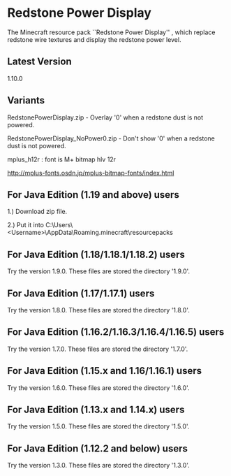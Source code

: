 # Redstone Power Display
The Minecraft resource pack ``Redstone Power Display'' , which replace redstone wire textures and display the redstone power level.

## Latest Version
1.10.0

## Variants
RedstonePowerDisplay.zip - Overlay '0' when a redstone dust is not powered.

RedstonePowerDisplay_NoPower0.zip - Don't show '0' when a redstone dust is not powered.

mplus_h12r : font is M+ bitmap hlv 12r

http://mplus-fonts.osdn.jp/mplus-bitmap-fonts/index.html

## For Java Edition (1.19 and above) users
1.) Download zip file.

2.) Put it into C:\Users\\\<Username\>\AppData\Roaming\.minecraft\resourcepacks

## For Java Edition (1.18/1.18.1/1.18.2) users
Try the version 1.9.0. These files are stored the directory '1.9.0'.

## For Java Edition (1.17/1.17.1) users
Try the version 1.8.0. These files are stored the directory '1.8.0'.

## For Java Edition (1.16.2/1.16.3/1.16.4/1.16.5) users
Try the version 1.7.0. These files are stored the directory '1.7.0'.

## For Java Edition (1.15.x and 1.16/1.16.1) users
Try the version 1.6.0. These files are stored the directory '1.6.0'.

## For Java Edition (1.13.x and 1.14.x) users
Try the version 1.5.0. These files are stored the directory '1.5.0'.

## For Java Edition (1.12.2 and below) users
Try the version 1.3.0. These files are stored the directory '1.3.0'.
